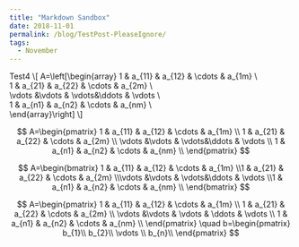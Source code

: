 ```yaml
---
title: "Markdown Sandbox"
date: 2018-11-01
permalink: /blog/TestPost-PleaseIgnore/
tags:
  - November
---
```

Test4
\\[
A=\left[\begin{array}
1 & a_{11} & a_{12} & \cdots & a_{1m}  \\\
1 & a_{21} & a_{22} & \cdots & a_{2m} \\\
\vdots &\vdots & \vdots&\ddots & \vdots \\\
1 & a_{n1} & a_{n2} & \cdots & a_{nm} \\\
\end{array}\right]
\\]



$$
A=\begin{pmatrix}
1 & a_{11} & a_{12} & \cdots & a_{1m}  \\
1 & a_{21} & a_{22} & \cdots & a_{2m} \\
\vdots &\vdots & \vdots&\ddots & \vdots \\
1 & a_{n1} & a_{n2} & \cdots & a_{nm} \\
\end{pmatrix}
$$

$$ A=\begin{bmatrix} 1 & a_{11} & a_{12} & \cdots & a_{1m}  \\1 & a_{21} & a_{22} & \cdots & a_{2m} \\\vdots &\vdots & \vdots&\ddots & \vdots \\1 & a_{n1} & a_{n2} & \cdots & a_{nm} \\
\end{bmatrix} $$

$$
A=\begin{pmatrix}  
		1 & a_{11} & a_{12} & \cdots & a_{1m}  \\
        1 & a_{21} & a_{22} & \cdots & a_{2m} \\
        \vdots &\vdots & \vdots & \ddots & \vdots \\
        1 & a_{n1} & a_{n2} & \cdots & a_{nm} \\
  \end{pmatrix}
\quad
b=\begin{pmatrix}  
		b_{1}\\
        b_{2}\\
        \vdots \\
        b_{n}\\
  \end{pmatrix}
$$
